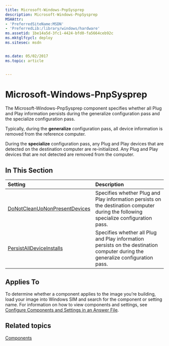 ```yaml
---
title: Microsoft-Windows-PnpSysprep
description: Microsoft-Windows-PnpSysprep
MSHAttr:
- 'PreferredSiteName:MSDN'
- 'PreferredLib:/library/windows/hardware'
ms.assetid: 1be14a5d-3fc1-4424-bfd0-fa5664ceb92c
ms.mktglfcycl: deploy
ms.sitesec: msdn


ms.date: 05/02/2017
ms.topic: article


---
```

# Microsoft-Windows-PnpSysprep

The Microsoft-Windows-PnpSysprep component specifies whether all Plug and Play information persists during the generalize configuration pass and the specialize configuration pass.

Typically, during the **generalize** configuration pass, all device information is removed from the reference computer.

During the **specialize** configuration pass, any Plug and Play devices that are detected on the destination computer are re-initialized. Any Plug and Play devices that are not detected are removed from the computer.

## In This Section

| Setting                 | Description                                                                           |
|:------------------------|:--------------------------------------------------------------------------------------|
| [DoNotCleanUpNonPresentDevices](microsoft-windows-pnpsysprep-donotcleanupnonpresentdevices.md) | Specifies whether Plug and Play information persists on the destination computer during the following specialize configuration pass. |
| [PersistAllDeviceInstalls](microsoft-windows-pnpsysprep-persistalldeviceinstalls.md) | Specifies whether all Plug and Play information persists on the destination computer during the generalize configuration pass. |

## Applies To

To determine whether a component applies to the image you’re building, load your image into Windows SIM and search for the component or setting name. For information on how to view components and settings, see [Configure Components and Settings in an Answer File](https://docs.microsoft.com/en-us/windows-hardware/customize/desktop/wsim/configure-components-and-settings-in-an-answer-file).

## Related topics

[Components](components-b-unattend.md)
